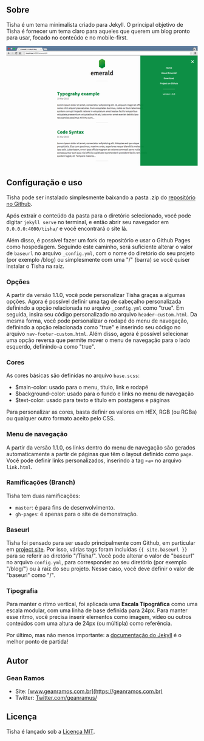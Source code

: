 ## Sobre
Tisha é um tema minimalista criado para Jekyll. O principal objetivo de Tisha é fornecer um tema claro para aqueles que querem um blog pronto para usar, focado no conteúdo e no mobile-first.

![Tisha](/img/tisha01.png "Tisha")

## Configuração e uso
Tisha pode ser instalado simplesmente baixando a pasta .zip do [repositório no Github](https://github.com/geanramos/lagartixaria-news/archive/master.zip).

Após extrair o conteúdo da pasta para o diretório selecionado, você pode digitar ``jekyll serve`` no terminal, e então abrir seu navegador em ``0.0.0.0:4000/tisha/`` e você encontrará o site lá.

Além disso, é possível fazer um fork do repositório e usar o Github Pages como hospedagem. Seguindo este caminho, será suficiente alterar o valor de ``baseurl`` no arquivo ``_config.yml``, com o nome do diretório do seu projeto (por exemplo /blog) ou simplesmente com uma "/" (barra) se você quiser instalar o Tisha na raiz.

### Opções
A partir da versão 1.1.0, você pode personalizar Tisha graças a algumas opções. Agora é possível definir uma tag de cabeçalho personalizada definindo a opção relacionada no arquivo ``_config.yml`` como "true". Em seguida, insira seu código personalizado no arquivo ``header-custom.html``.
Da mesma forma, você pode personalizar o rodapé do menu de navegação, definindo a opção relacionada como "true" e inserindo seu código no arquivo ``nav-footer-custom.html``.
Além disso, agora é possível selecionar uma opção reversa que permite mover o menu de navegação para o lado esquerdo, definindo-a como "true".

### Cores
As cores básicas são definidas no arquivo ``base.scss``:
- $main-color: usado para o menu, título, link e rodapé
- $background-color: usado para o fundo e links no menu de navegação
- $text-color: usado para texto e título em postagens e páginas 

Para personalizar as cores, basta definir os valores em HEX, RGB (ou RGBa) ou qualquer outro formato aceito pelo CSS.

### Menu de navegação
A partir da versão 1.1.0, os links dentro do menu de navegação são gerados automaticamente a partir de páginas que têm o layout definido como ``page``.
Você pode definir links personalizados, inserindo a tag ``<a>`` no arquivo ``link.html``.

### Ramificações (Branch)
Tisha tem duas ramificações:
- ``master``: é para fins de desenvolvimento.
- ``gh-pages``: é apenas para o site de demonstração.

### Baseurl
Tisha foi pensado para ser usado principalmente com Github, em particular em [project site](https://pages.github.com/). Por isso, várias tags foram incluídas ``{{ site.baseurl }}`` para se referir ao diretório "/Tisha/".
Você pode alterar o valor de "baseurl" no arquivo ``config.yml``, para corresponder ao seu diretório (por exemplo "/blog/") ou à raiz do seu projeto. Nesse caso, você deve definir o valor de "baseurl" como "/".

### Tipografia
Para manter o ritmo vertical, foi aplicada uma **Escala Tipográfica** como uma escala modular, com uma linha de base definida para 24px. Para manter esse ritmo, você precisa inserir elementos como imagem, vídeo ou outros conteúdos com uma altura de 24px (ou múltipla) como referência.

Por último, mas não menos importante: a [documentação do Jekyll](http://jekyllrb.com) é o melhor ponto de partida!

## Autor

### Gean Ramos

- Site: [www.geanramos.com.br](https://geanramos.com.br)
- Twitter: [Twitter.com/geanramus/](https://x.com/geanramus)

## Licença
Tisha é lançado sob a [Licença MIT](license.md).
